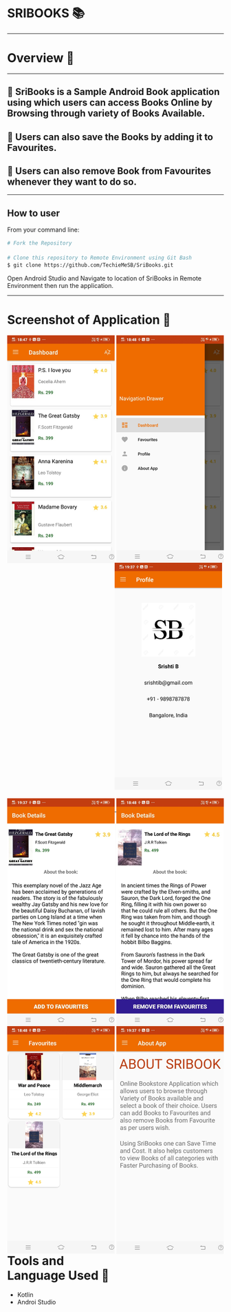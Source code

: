 # SRIBOOKS :books:
---
# Overview :scroll:
---
## :thought_balloon: SriBooks is a Sample Android Book application using which users can access Books Online by Browsing through variety of Books Available.
## :thought_balloon: Users can also save the Books by adding it to Favourites.
## :thought_balloon: Users can also remove Book from Favourites whenever they want to do so.
---
## How to user
From your command line:

```bash
# Fork the Repository

# Clone this repository to Remote Environment using Git Bash
$ git clone https://github.com/TechieMeSB/SriBooks.git

```
Open Android Studio and Navigate to location of SriBooks in Remote Environment then run the application.

---
# Screenshot of Application :iphone:
<div >
  <img src="ScreenShots/op1.jpg" width="250" align="left">
  <img src="ScreenShots/op2.jpg" width="250" align="right">
  <img src="ScreenShots/op3.jpg" width="250">
</div>
<br>
<div >
  <img src="ScreenShots/op4.jpg" width="250" align="left">
  <img src="ScreenShots/op5.jpg" width="250" align="right">
</div>
<br>
<div >
  <img src="ScreenShots/op6.jpg" width="250" align="left">
  <img src="ScreenShots/op7.jpg" width="250" align="right">
</div>

---
# Tools and Language Used :wrench:
* Kotlin 
* Androi Studio
